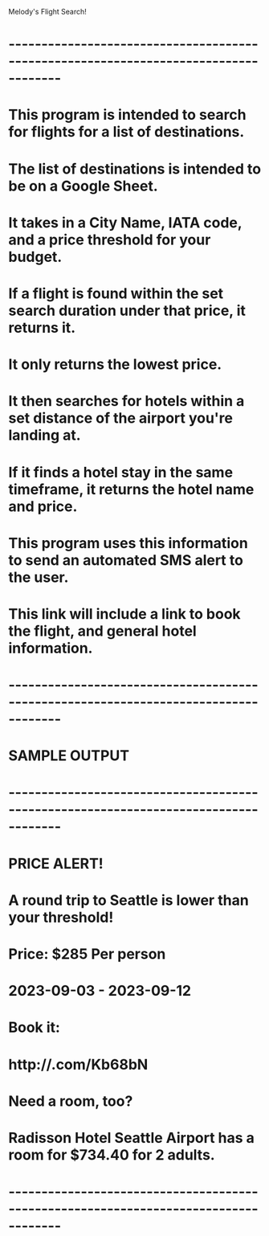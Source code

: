 Melody's Flight Search!

# ------------------------------------------------------------------------------------
# This program is intended to search for flights for a list of destinations.
# The list of destinations is intended to be on a Google Sheet.
# It takes in a City Name, IATA code, and a price threshold for your budget.
# If a flight is found within the set search duration under that price, it returns it.
# It only returns the lowest price.
# It then searches for hotels within a set distance of the airport you're landing at.
# If it finds a hotel stay in the same timeframe, it returns the hotel name and price.
# This program uses this information to send an automated SMS alert to the user.
# This link will include a link to book the flight, and general hotel information.
# ------------------------------------------------------------------------------------
#                                   SAMPLE OUTPUT
# ------------------------------------------------------------------------------------
#           PRICE ALERT!
#           A round trip to Seattle is lower than your threshold!
#           Price: $285 Per person
#           2023-09-03 - 2023-09-12
#           Book it:
#           http://<URL-SHORTENER>.com/Kb68bN
#           Need a room, too?
#           Radisson Hotel Seattle Airport has a room for $734.40 for 2 adults.
# ------------------------------------------------------------------------------------

